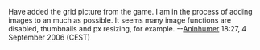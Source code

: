 Have added the grid picture from the game. I am in the process of adding
images to an much as possible. It seems many image functions are
disabled, thumbnails and px resizing, for example.
--[Aninhumer](User:Aninhumer "wikilink") 18:27, 4 September 2006 (CEST)